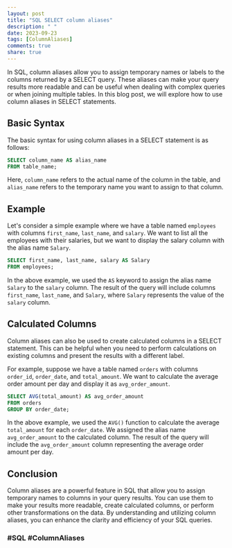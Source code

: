 ```yaml
---
layout: post
title: "SQL SELECT column aliases"
description: " "
date: 2023-09-23
tags: [ColumnAliases]
comments: true
share: true
---
```


In SQL, column aliases allow you to assign temporary names or labels to the columns returned by a SELECT query. These aliases can make your query results more readable and can be useful when dealing with complex queries or when joining multiple tables. In this blog post, we will explore how to use column aliases in SELECT statements.

## Basic Syntax

The basic syntax for using column aliases in a SELECT statement is as follows:

```sql
SELECT column_name AS alias_name
FROM table_name;
```

Here, `column_name` refers to the actual name of the column in the table, and `alias_name` refers to the temporary name you want to assign to that column.

## Example

Let's consider a simple example where we have a table named `employees` with columns `first_name`, `last_name`, and `salary`. We want to list all the employees with their salaries, but we want to display the salary column with the alias name `Salary`.

```sql
SELECT first_name, last_name, salary AS Salary
FROM employees;
```

In the above example, we used the `AS` keyword to assign the alias name `Salary` to the `salary` column. The result of the query will include columns `first_name`, `last_name`, and `Salary`, where `Salary` represents the value of the `salary` column.

## Calculated Columns

Column aliases can also be used to create calculated columns in a SELECT statement. This can be helpful when you need to perform calculations on existing columns and present the results with a different label. 

For example, suppose we have a table named `orders` with columns `order_id`, `order_date`, and `total_amount`. We want to calculate the average order amount per day and display it as `avg_order_amount`.

```sql
SELECT AVG(total_amount) AS avg_order_amount
FROM orders
GROUP BY order_date;
```

In the above example, we used the `AVG()` function to calculate the average `total_amount` for each `order_date`. We assigned the alias name `avg_order_amount` to the calculated column. The result of the query will include the `avg_order_amount` column representing the average order amount per day.

## Conclusion

Column aliases are a powerful feature in SQL that allow you to assign temporary names to columns in your query results. You can use them to make your results more readable, create calculated columns, or perform other transformations on the data. By understanding and utilizing column aliases, you can enhance the clarity and efficiency of your SQL queries.

### #SQL #ColumnAliases